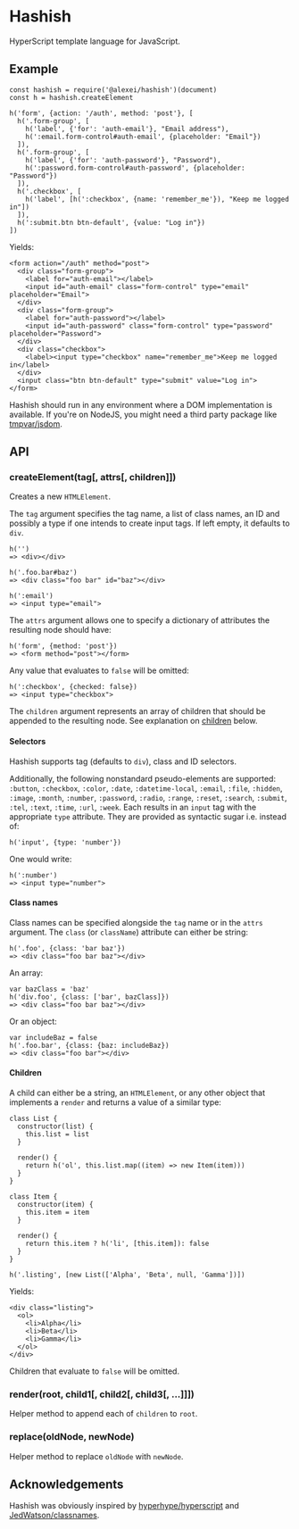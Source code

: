 # Hashish

HyperScript template language for JavaScript.

## Example

    const hashish = require('@alexei/hashish')(document)
    const h = hashish.createElement

    h('form', {action: '/auth', method: 'post'}, [
      h('.form-group', [
        h('label', {'for': 'auth-email'}, "Email address"),
        h(':email.form-control#auth-email', {placeholder: "Email"})
      ]),
      h('.form-group', [
        h('label', {'for': 'auth-password'}, "Password"),
        h(':password.form-control#auth-password', {placeholder: "Password"})
      ]),
      h('.checkbox', [
        h('label', [h(':checkbox', {name: 'remember_me'}), "Keep me logged in"])
      ]),
      h(':submit.btn btn-default', {value: "Log in"})
    ])

Yields:

    <form action="/auth" method="post">
      <div class="form-group">
        <label for="auth-email"></label>
        <input id="auth-email" class="form-control" type="email" placeholder="Email">
      </div>
      <div class="form-group">
        <label for="auth-password"></label>
        <input id="auth-password" class="form-control" type="password" placeholder="Password">
      </div>
      <div class="checkbox">
        <label><input type="checkbox" name="remember_me">Keep me logged in</label>
      </div>
      <input class="btn btn-default" type="submit" value="Log in">
    </form>

Hashish should run in any environment where a DOM implementation is available. If you're on NodeJS, you might need a third party package like [tmpvar/jsdom](https://github.com/tmpvar/jsdom).

## API

### createElement(tag[, attrs[, children]])

Creates a new `HTMLElement`.

The `tag` argument specifies the tag name, a list of class names, an ID and possibly a type if one intends to create input tags. If left empty, it defaults to `div`.

    h('')
    => <div></div>

    h('.foo.bar#baz')
    => <div class="foo bar" id="baz"></div>

    h(':email')
    => <input type="email">

The `attrs` argument allows one to specify a dictionary of attributes the resulting node should have:

    h('form', {method: 'post'})
    => <form method="post"></form>

Any value that evaluates to `false` will be omitted:

    h(':checkbox', {checked: false})
    => <input type="checkbox">

The `children` argument represents an array of children that should be appended to the resulting node. See explanation on [children](#children) below.

#### Selectors

Hashish supports tag (defaults to `div`), class and ID selectors.

Additionally, the following nonstandard pseudo-elements are supported: `:button`, `:checkbox`, `:color`, `:date`, `:datetime-local`, `:email`, `:file`, `:hidden`, `:image`, `:month`, `:number`, `:password`, `:radio`, `:range`, `:reset`, `:search`, `:submit`, `:tel`, `:text`, `:time`, `:url`, `:week`. Each results in an `input` tag with the appropriate `type` attribute. They are provided as syntactic sugar i.e. instead of:

    h('input', {type: 'number'})

One would write:

    h(':number')
    => <input type="number">

#### Class names

Class names can be specified alongside the `tag` name or in the `attrs` argument. The `class` (or `className`) attribute can either be string:

    h('.foo', {class: 'bar baz'})
    => <div class="foo bar baz"></div>

An array:

    var bazClass = 'baz'
    h('div.foo', {class: ['bar', bazClass]})
    => <div class="foo bar baz"></div>

Or an object:

    var includeBaz = false
    h('.foo.bar', {class: {baz: includeBaz})
    => <div class="foo bar"></div>

#### Children

A child can either be a string, an `HTMLElement`, or any other object that implements a `render` and returns a value of a similar type:

    class List {
      constructor(list) {
        this.list = list
      }

      render() {
        return h('ol', this.list.map((item) => new Item(item)))
      }
    }

    class Item {
      constructor(item) {
        this.item = item
      }

      render() {
        return this.item ? h('li', [this.item]): false
      }
    }

    h('.listing', [new List(['Alpha', 'Beta', null, 'Gamma'])])

Yields:

    <div class="listing">
      <ol>
        <li>Alpha</li>
        <li>Beta</li>
        <li>Gamma</li>
      </ol>
    </div>

Children that evaluate to `false` will be omitted.

### render(root, child1[, child2[, child3[, ...]]])

Helper method to append each of `children` to `root`.

### replace(oldNode, newNode)

Helper method to replace `oldNode` with `newNode`.

## Acknowledgements

Hashish was obviously inspired by [hyperhype/hyperscript](https://github.com/hyperhype/hyperscript) and [JedWatson/classnames](https://github.com/JedWatson/classnames).
